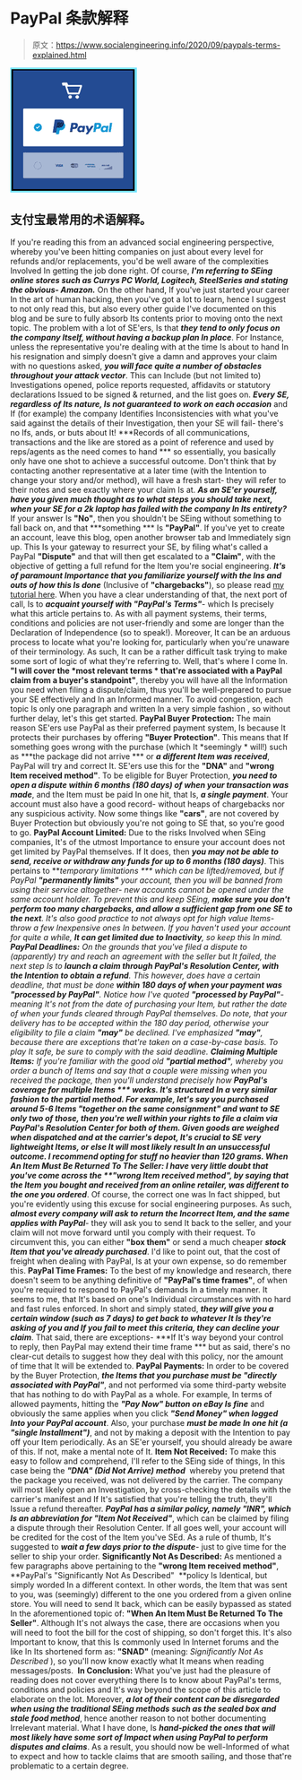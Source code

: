 # PayPal 条款解释

> 原文：<https://www.socialengineering.info/2020/09/paypals-terms-explained.html>

[![](img/d679f8504d328a5d4f74151b50132006.png)](https://1.bp.blogspot.com/-FytbOZv0HRE/X18HUpu1_yI/AAAAAAAAk-s/qLs848D7-pcav_Bpp5mlmefd5g7A_UAUwCLcBGAsYHQ/s1600/PayPal%2BTerms%2BExplained.%2Bwww.socialengineers.net.png)

## **支付宝最常用的术语解释。**

If you're reading this from an advanced social engineering perspective, whereby you've been hitting companies on just about every level for refunds and/or replacements, you'd be well aware of the complexities Involved In getting the job done right. Of course, ***I'm referring to SEing online stores such as Currys PC World, Logitech, SteelSeries and stating the obvious- Amazon.*** On the other hand, If you've just started your career In the art of human hacking, then you've got a lot to learn, hence I suggest to not only read this, but also every other guide I've documented on this blog and be sure to fully absorb Its contents prior to moving onto the next topic. The problem with a lot of SE'ers, Is that ***they tend to only focus on the company Itself, without having a backup plan In place***.
  For Instance, unless the representative you're dealing with at the time Is about to hand In his resignation and simply doesn't give a damn and approves your claim with no questions asked, ***you will face quite a number of obstacles throughout your attack vector***. This can Include (but not limited to) Investigations opened, police reports requested, affidavits or statutory declarations Issued to be signed & returned, and the list goes on. ***Every SE, regardless of Its nature, Is not guaranteed to work on each occasion*** and If (for example) the company Identifies Inconsistencies with what you've said against the details of their Investigation, then your SE will fail- there's no Ifs, ands, or buts about It!
  ***Records of all communications, transactions and the like are stored as a point of reference and used by reps/agents as the need comes to hand *** so essentially, you basically only have one shot to achieve a successful outcome. Don't think that by contacting another representative at a later time (with the Intention to change your story and/or method), will have a fresh start- they will refer to their notes and see exactly where your claim Is at. ***As an SE'er yourself, have you given much thought as to what steps you should take next, when your SE for a 2k laptop has failed with the company In Its entirety?***  If your answer Is **"No"**, then you shouldn't be SEing without something to fall back on, and that ***something *** Is **"PayPal"**.
  If you've yet to create an account, leave this blog, open another browser tab and Immediately sign up. This Is your gateway to resurrect your SE, by filing what's called a PayPal **"Dispute"** and that will then get escalated to a **"Claim"**, with the objective of getting a full refund for the Item you're social engineering. ***It's of paramount Importance that you familiarize yourself with the Ins and outs of how this Is done*** (Inclusive of **"chargebacks"**), so please read [my tutorial here](https://www.socialengineers.net/2020/06/paypal-chargebacks.html). When you have a clear understanding of that, the next port of call, Is to ***acquaint yourself with "PayPal's Terms"***- which Is precisely what this article pertains to.
  As with all payment systems, their terms, conditions and policies are not user-friendly and some are longer than the Declaration of Independence (so to speak!). Moreover, It can be an arduous process to locate what you're looking for, particularly when you're unaware of their terminology. As such, It can be a rather difficult task trying to make some sort of logic of what they're referring to. Well, that's where I come In. **"I will cover the *most relevant terms * that're associated with a PayPal claim from a buyer's standpoint"**, thereby you will have all the Information you need when filing a dispute/claim, thus you'll be well-prepared to pursue your SE effectively and In an Informed manner. To avoid congestion, each topic Is only one paragraph and written In a very simple fashion , so without further delay, let's this get started.
  **PayPal Buyer Protection:**
  The main reason SE'ers use PayPal as their preferred payment system, Is because It protects their purchases by offering **"Buyer Protection"**. This means that If something goes wrong with the purchase (which It *seemingly * will!) such as ***the package did not arrive *** or ***a different Item was received***, PayPal will try and correct It. SE'ers use this for the **"DNA"** and **"wrong Item received method"**. To be eligible for Buyer Protection, ***you need to open a dispute within 6 months (180 days) of when your transaction was made***, and the Item must be paid In one hit, that Is, ***a single payment***. Your account must also have a good record- without heaps of chargebacks nor any suspicious activity. Now some things like **"cars"**, are not covered by Buyer Protection but obviously you're not going to SE that, so you're good to go.
  **PayPal Account Limited:**
  Due to the risks Involved when SEing companies, It's of the utmost Importance to ensure your account does not get limited by PayPal themselves. If It does, then ***you may not be able to send, receive or withdraw any funds for up to 6 months (180 days)***. This pertains to ***temporary limitations *** which can be lifted/removed, but If PayPal **"permanently limits"** your account, then you will be banned from using their service altogether- new accounts cannot be opened under the same account holder. To prevent this and keep SEing, ***make sure you don't perform too many chargebacks, and allow a sufficient gap from one SE to the next***. It's also good practice to not always opt for high value Items- throw a few Inexpensive ones In between. If you haven't used your account for quite a while, ***It can get limited due to Inactivity***, so keep this In mind.
  **PayPal Deadlines:**
  On the grounds that you've filed a dispute to (apparently) try and reach an agreement with the seller but It failed, the next step Is to ***launch a claim through PayPal's Resolution Center, with the Intention to obtain a refund***. This however, does have a certain deadline, that must be done ***within 180 days of when your payment was "processed by PayPal"***. Notice how I've quoted **"processed by PayPal"**- meaning It's not from the date of purchasing your Item, but rather the date of when your funds cleared through PayPal themselves. Do note, that your delivery has to be accepted within the 180 day period, otherwise your eligibility to file a claim **"may"** be declined. I've emphasized **"may"**, because there are exceptions that're taken on a case-by-case basis. To play It safe, be sure to comply with the said deadline.
  **Claiming Multiple Items:**
  If you're familiar with the good old **"partial method"**, whereby you order a bunch of Items and say that a couple were missing when you received the package, then you'll understand precisely how ***PayPal's coverage for multiple Items *** works. It's structured In a very similar fashion to the partial method. For example, let's say you purchased around 5-6 Items **"together on the same consignment"** and want to SE only two of those, then you're well within your rights to file a claim via PayPal's Resolution Center for both of them. Given goods are weighed when dispatched and at the carrier's depot, ***It's crucial to SE very lightweight Items***, or else It will most likely result In an unsuccessful outcome. I recommend opting for stuff ***no heavier than 120 grams***.
  **When An Item Must Be Returned To The Seller:**
  I have very little doubt that you've come across the **"wrong Item received method"*, by saying that the Item you bought and received from an online retailer, was different to the one you ordered***. Of course, the correct one was In fact shipped, but you're evidently using this excuse for social engineering purposes. As such, ***almost every company will ask to return the Incorrect Item, and the same applies with PayPal***- they will ask you to send It back to the seller, and your claim will not move forward until you comply with their request. To circumvent this, you can either **"box them"** or send a much cheaper ***stock Item that you've already purchased***. I'd like to point out, that the cost of freight when dealing with PayPal, Is at your own expense, so do remember this.
  **PayPal Time Frames:**
  To the best of my knowledge and research, there doesn't seem to be anything definitive of **"PayPal's time frames"**, of when you're required to respond to PayPal's demands In a timely manner. It seems to me, that It's based on one's Individual circumstances with no hard and fast rules enforced. In short and simply stated, ***they will give you a certain window (such as 7 days) to get back to whatever It Is they're asking of you and If you fail to meet this criteria, they can decline your claim***. That said, there are exceptions- ***If It's way beyond your control to reply, then PayPal may extend their time frame *** but as said, there's no clear-cut details to suggest how they deal with this policy, nor the amount of time that It will be extended to.
  **PayPal Payments:**
  In order to be covered by the Buyer Protection, ***the Items that you purchase must be "directly associated with PayPal"***, and not performed via some third-party website that has nothing to do with PayPal as a whole. For example, In terms of allowed payments, hitting the ***"Pay Now" button on eBay Is fine*** and obviously the same applies when you click ***"Send Money" when logged Into your PayPal account***. Also, your purchase ***must be made In one hit (a "single Installment")***, and not by making a deposit with the Intention to pay off your Item periodically. As an SE'er yourself, you should already be aware of this. If not, make a mental note of It.
  **Item Not Received:**
  To make this easy to follow and comprehend, I'll refer to the SEing side of things, In this case being the ***"DNA" (Did Not Arrive) method***  whereby you pretend that the package you received, was not delivered by the carrier. The company will most likely open an Investigation, by cross-checking the details with the carrier's manifest and If It's satisfied that you're telling the truth, they'll Issue a refund thereafter. ***PayPal has a similar policy, namely "INR", which Is an abbreviation for "Item Not Received"***, which can be claimed by filing a dispute through their Resolution Center. If all goes well, your account will be credited for the cost of the Item you've SEd. As a rule of thumb, It's suggested to ***wait a few days prior to the dispute***- just to give time for the seller to ship your order.
  **Significantly Not As Described:**
  As mentioned a few paragraphs above pertaining to the **"wrong Item received method"**, **PayPal's "Significantly Not As Described"  **policy Is Identical, but simply worded In a different context. In other words, the Item that was sent to you, was (seemingly) different to the one you ordered from a given online store. You will need to send It back, which can be easily bypassed as stated In the aforementioned topic of: **"When An Item Must Be Returned To The Seller"**. Although It's not always the case, there are occasions when you will need to foot the bill for the cost of shipping, so don't forget this. It's also Important to know, that this Is commonly used In Internet forums and the like In Its shortened form as: **"SNAD"** (meaning: *Significantly Not As Described* ), so you'll now know exactly what It means when reading messages/posts. 
  **In Conclusion:**
  What you've just had the pleasure of reading does not cover everything there Is to know about PayPal's terms, conditions and policies and It's way beyond the scope of this article to elaborate on the lot. Moreover, ***a lot of their content can be disregarded when using the traditional SEing methods*** ***such as the sealed box and stale food method***, hence another reason to not bother documenting Irrelevant material. What I have done, Is ***hand-picked the ones that will most likely have some sort of Impact when using PayPal to perform disputes and claims***. As a result, you should now be well-Informed of what to expect and how to tackle claims that are smooth sailing, and those that're problematic to a certain degree.